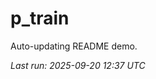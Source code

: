 # p_train

Auto-updating README demo.

<!--START_SECTION:status-->
_Last run: 2025-09-20 12:37 UTC_
<!--END_SECTION:status-->









































































































































































































































































































































































































































































































































































































































































































































